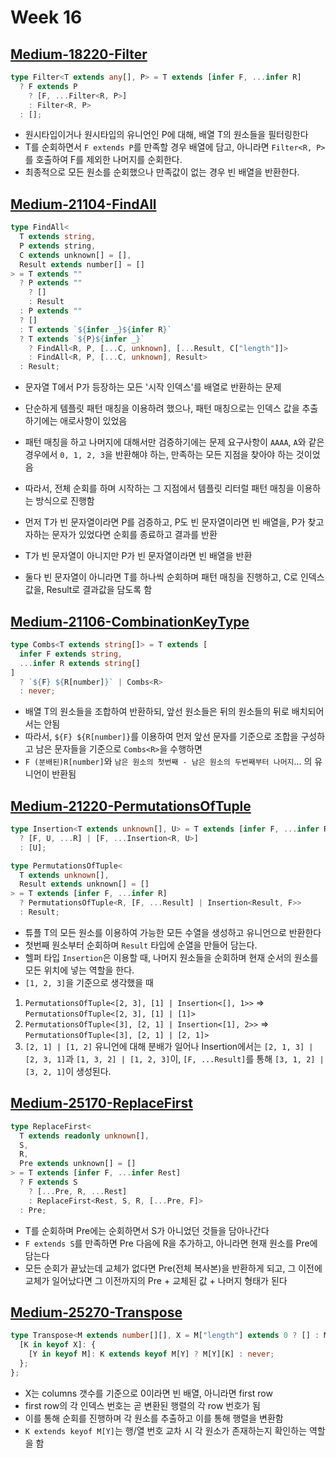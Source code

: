 # Week 16

## [Medium-18220-Filter](./medium/18220-filter.ts)

```ts
type Filter<T extends any[], P> = T extends [infer F, ...infer R]
  ? F extends P
    ? [F, ...Filter<R, P>]
    : Filter<R, P>
  : [];
```

- 원시타입이거나 원시타입의 유니언인 P에 대해, 배열 T의 원소들을 필터링한다
- T를 순회하면서 `F extends P`를 만족할 경우 배열에 담고, 아니라면 `Filter<R, P>`를 호출하여 F를 제외한 나머지를 순회한다.
- 최종적으로 모든 원소를 순회했으나 만족값이 없는 경우 빈 배열을 반환한다.

## [Medium-21104-FindAll](./medium/21104-find-all.ts)

```ts
type FindAll<
  T extends string,
  P extends string,
  C extends unknown[] = [],
  Result extends number[] = []
> = T extends ""
  ? P extends ""
    ? []
    : Result
  : P extends ""
  ? []
  : T extends `${infer _}${infer R}`
  ? T extends `${P}${infer _}`
    ? FindAll<R, P, [...C, unknown], [...Result, C["length"]]>
    : FindAll<R, P, [...C, unknown], Result>
  : Result;
```

- 문자열 T에서 P가 등장하는 모든 '시작 인덱스'를 배열로 반환하는 문제
- 단순하게 템플릿 패턴 매칭을 이용하려 했으나, 패턴 매칭으로는 인덱스 값을 추출하기에는 애로사항이 있었음
- 패턴 매칭을 하고 나머지에 대해서만 검증하기에는 문제 요구사항이 `AAAA`, `A`와 같은 경우에서 `0, 1, 2, 3`을 반환해야 하는, 만족하는 모든 지점을 찾아야 하는 것이었음
- 따라서, 전체 순회를 하며 시작하는 그 지점에서 템플릿 리터럴 패턴 매칭을 이용하는 방식으로 진행함

- 먼저 T가 빈 문자열이라면 P를 검증하고, P도 빈 문자열이라면 빈 배열을, P가 찾고자하는 문자가 있었다면 순회를 종료하고 결과를 반환
- T가 빈 문자열이 아니지만 P가 빈 문자열이라면 빈 배열을 반환
- 둘다 빈 문자열이 아니라면 T를 하나씩 순회하며 패턴 매칭을 진행하고, C로 인덱스값을, Result로 결과값을 담도록 함

## [Medium-21106-CombinationKeyType](./medium/21106-combination-key-type.ts)

```ts
type Combs<T extends string[]> = T extends [
  infer F extends string,
  ...infer R extends string[]
]
  ? `${F} ${R[number]}` | Combs<R>
  : never;
```

- 배열 T의 원소들을 조합하여 반환하되, 앞선 원소들은 뒤의 원소들의 뒤로 배치되어서는 안됨
- 따라서, `${F} ${R[number]}`를 이용하여 먼저 앞선 문자를 기준으로 조합을 구성하고 남은 문자들을 기준으로 `Combs<R>`을 수행하면
- `F (분배된)R[number]`와 `남은 원소의 첫번째 - 남은 원소의 두번째부터 나머지`... 의 유니언이 반환됨

## [Medium-21220-PermutationsOfTuple](./medium/21220-permutations-of-tuple.ts)

```ts
type Insertion<T extends unknown[], U> = T extends [infer F, ...infer R]
  ? [F, U, ...R] | [F, ...Insertion<R, U>]
  : [U];

type PermutationsOfTuple<
  T extends unknown[],
  Result extends unknown[] = []
> = T extends [infer F, ...infer R]
  ? PermutationsOfTuple<R, [F, ...Result] | Insertion<Result, F>>
  : Result;
```

- 튜플 T의 모든 원소를 이용하여 가능한 모든 수열을 생성하고 유니언으로 반환한다
- 첫번째 원소부터 순회하며 `Result` 타입에 순열을 만들어 담는다.
- 헬퍼 타입 `Insertion`은 이용할 때, 나머지 원소들을 순회하며 현재 순서의 원소를 모든 위치에 넣는 역할을 한다.
- `[1, 2, 3]`을 기준으로 생각했을 때

1. `PermutationsOfTuple<[2, 3], [1] | Insertion<[], 1>>` => `PermutationsOfTuple<[2, 3], [1] | [1]>`
2. `PermutationsOfTuple<[3], [2, 1] | Insertion<[1], 2>>` => `PermutationsOfTuple<[3], [2, 1] | [2, 1]>`
3. `[2, 1] | [1, 2]` 유니언에 대해 분배가 일어나 Insertion에서는 `[2, 1, 3] | [2, 3, 1]`과 `[1, 3, 2] | [1, 2, 3]`이,
   `[F, ...Result]`를 통해 `[3, 1, 2] | [3, 2, 1]`이 생성된다.

## [Medium-25170-ReplaceFirst](./medium/25170-replace-first.ts)

```ts
type ReplaceFirst<
  T extends readonly unknown[],
  S,
  R,
  Pre extends unknown[] = []
> = T extends [infer F, ...infer Rest]
  ? F extends S
    ? [...Pre, R, ...Rest]
    : ReplaceFirst<Rest, S, R, [...Pre, F]>
  : Pre;
```

- T를 순회하며 Pre에는 순회하면서 S가 아니었던 것들을 담아나간다
- `F extends S`를 만족하면 Pre 다음에 R을 추가하고, 아니라면 현재 원소를 Pre에 담는다
- 모든 순회가 끝났는데 교체가 없다면 Pre(전체 복사본)을 반환하게 되고, 그 이전에 교체가 일어났다면 그 이전까지의 Pre + 교체된 값 + 나머지 형태가 된다

## [Medium-25270-Transpose](./medium/25270-transpose.ts)

```ts
type Transpose<M extends number[][], X = M["length"] extends 0 ? [] : M[0]> = {
  [K in keyof X]: {
    [Y in keyof M]: K extends keyof M[Y] ? M[Y][K] : never;
  };
};
```

- X는 columns 갯수를 기준으로 0이라면 빈 배열, 아니라면 first row
- first row의 각 인덱스 번호는 곧 변환된 행렬의 각 row 번호가 됨
- 이를 통해 순회를 진행하며 각 원소를 추출하고 이를 통해 행렬을 변환함
- `K extends keyof M[Y]`는 행/열 번호 교차 시 각 원소가 존재하는지 확인하는 역할을 함
